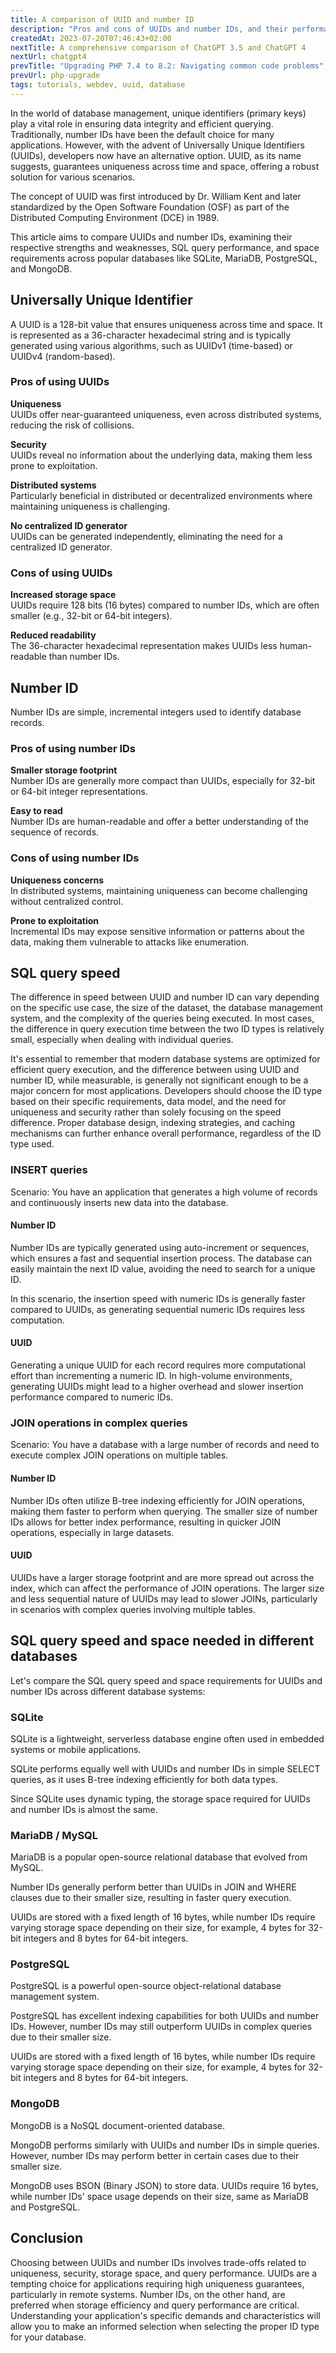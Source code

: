 ```yaml
---
title: A comparison of UUID and number ID
description: "Pros and cons of UUIDs and number IDs, and their performance in databases. Uniqueness, security with UUIDs; compact storage and readability with regular IDs."
createdAt: 2023-07-20T07:46:43+02:00
nextTitle: A comprehensive comparison of ChatGPT 3.5 and ChatGPT 4
nextUrl: chatgpt4
prevTitle: "Upgrading PHP 7.4 to 8.2: Navigating common code problems"
prevUrl: php-upgrade
tags: tutorials, webdev, uuid, database
---
```


In the world of database management, unique identifiers (primary keys) play a vital role in ensuring data integrity and efficient querying. Traditionally, number IDs have been the default choice for many applications. However, with the advent of Universally Unique Identifiers (UUIDs), developers now have an alternative option. UUID, as its name suggests, guarantees uniqueness across time and space, offering a robust solution for various scenarios.

The concept of UUID was first introduced by Dr. William Kent and later standardized by the Open Software Foundation (OSF) as part of the Distributed Computing Environment (DCE) in 1989.

This article aims to compare UUIDs and number IDs, examining their respective strengths and weaknesses, SQL query performance, and space requirements across popular databases like SQLite, MariaDB, PostgreSQL, and MongoDB.

## Universally Unique Identifier

A UUID is a 128-bit value that ensures uniqueness across time and space. It is represented as a 36-character hexadecimal string and is typically generated using various algorithms, such as UUIDv1 (time-based) or UUIDv4 (random-based).

### Pros of using UUIDs

**Uniqueness**  
UUIDs offer near-guaranteed uniqueness, even across distributed systems, reducing the risk of collisions.

**Security**  
UUIDs reveal no information about the underlying data, making them less prone to exploitation.

**Distributed systems**  
Particularly beneficial in distributed or decentralized environments where maintaining uniqueness is challenging.

**No centralized ID generator**  
UUIDs can be generated independently, eliminating the need for a centralized ID generator.

### Cons of using UUIDs

**Increased storage space**  
UUIDs require 128 bits (16 bytes) compared to number IDs, which are often smaller (e.g., 32-bit or 64-bit integers).

**Reduced readability**  
The 36-character hexadecimal representation makes UUIDs less human-readable than number IDs.

## Number ID

Number IDs are simple, incremental integers used to identify database records.

### Pros of using number IDs

**Smaller storage footprint**  
Number IDs are generally more compact than UUIDs, especially for 32-bit or 64-bit integer representations.

**Easy to read**  
Number IDs are human-readable and offer a better understanding of the sequence of records.

### Cons of using number IDs

**Uniqueness concerns**  
In distributed systems, maintaining uniqueness can become challenging without centralized control.

**Prone to exploitation**  
Incremental IDs may expose sensitive information or patterns about the data, making them vulnerable to attacks like enumeration.

## SQL query speed

The difference in speed between UUID and number ID can vary depending on the specific use case, the size of the dataset, the database management system, and the complexity of the queries being executed. In most cases, the difference in query execution time between the two ID types is relatively small, especially when dealing with individual queries.

It's essential to remember that modern database systems are optimized for efficient query execution, and the difference between using UUID and number ID, while measurable, is generally not significant enough to be a major concern for most applications. Developers should choose the ID type based on their specific requirements, data model, and the need for uniqueness and security rather than solely focusing on the speed difference. Proper database design, indexing strategies, and caching mechanisms can further enhance overall performance, regardless of the ID type used.

### INSERT queries

Scenario: You have an application that generates a high volume of records and continuously inserts new data into the database.

#### Number ID

Number IDs are typically generated using auto-increment or sequences, which ensures a fast and sequential insertion process. The database can easily maintain the next ID value, avoiding the need to search for a unique ID.

In this scenario, the insertion speed with numeric IDs is generally faster compared to UUIDs, as generating sequential numeric IDs requires less computation.

#### UUID

Generating a unique UUID for each record requires more computational effort than incrementing a numeric ID. In high-volume environments, generating UUIDs might lead to a higher overhead and slower insertion performance compared to numeric IDs.

### JOIN operations in complex queries

Scenario: You have a database with a large number of records and need to execute complex JOIN operations on multiple tables.

#### Number ID

Number IDs often utilize B-tree indexing efficiently for JOIN operations, making them faster to perform when querying. The smaller size of number IDs allows for better index performance, resulting in quicker JOIN operations, especially in large datasets.

#### UUID

UUIDs have a larger storage footprint and are more spread out across the index, which can affect the performance of JOIN operations. The larger size and less sequential nature of UUIDs may lead to slower JOINs, particularly in scenarios with complex queries involving multiple tables.

## SQL query speed and space needed in different databases

Let's compare the SQL query speed and space requirements for UUIDs and number IDs across different database systems:

### SQLite

SQLite is a lightweight, serverless database engine often used in embedded systems or mobile applications.

SQLite performs equally well with UUIDs and number IDs in simple SELECT queries, as it uses B-tree indexing efficiently for both data types.

Since SQLite uses dynamic typing, the storage space required for UUIDs and number IDs is almost the same.

### MariaDB / MySQL

MariaDB is a popular open-source relational database that evolved from MySQL.

Number IDs generally perform better than UUIDs in JOIN and WHERE clauses due to their smaller size, resulting in faster query execution.

UUIDs are stored with a fixed length of 16 bytes, while number IDs require varying storage space depending on their size, for example, 4 bytes for 32-bit integers and 8 bytes for 64-bit integers.

### PostgreSQL

PostgreSQL is a powerful open-source object-relational database management system.

PostgreSQL has excellent indexing capabilities for both UUIDs and number IDs. However, number IDs may still outperform UUIDs in complex queries due to their smaller size.

UUIDs are stored with a fixed length of 16 bytes, while number IDs require varying storage space depending on their size, for example, 4 bytes for 32-bit integers and 8 bytes for 64-bit integers.

### MongoDB

MongoDB is a NoSQL document-oriented database.

MongoDB performs similarly with UUIDs and number IDs in simple queries. However, number IDs may perform better in certain cases due to their smaller size.

MongoDB uses BSON (Binary JSON) to store data. UUIDs require 16 bytes, while number IDs' space usage depends on their size, same as MariaDB and PostgreSQL.

## Conclusion

Choosing between UUIDs and number IDs involves trade-offs related to uniqueness, security, storage space, and query performance. UUIDs are a tempting choice for applications requiring high uniqueness guarantees, particularly in remote systems. Number IDs, on the other hand, are preferred when storage efficiency and query performance are critical. Understanding your application's specific demands and characteristics will allow you to make an informed selection when selecting the proper ID type for your database.
